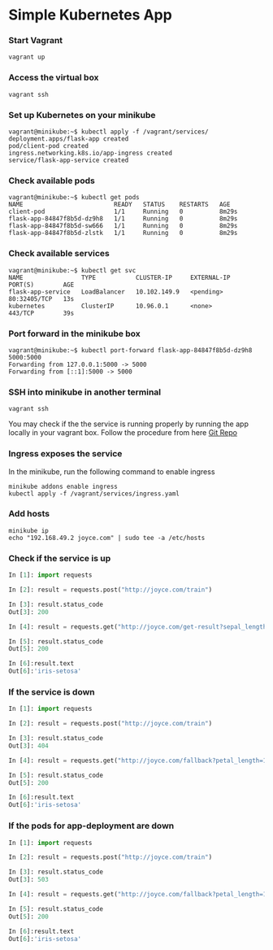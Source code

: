 # Simple Kubernetes App

### Start Vagrant
```vagrant up```

### Access the virtual box
```vagrant ssh```

### Set up Kubernetes on your minikube
```
vagrant@minikube:~$ kubectl apply -f /vagrant/services/
deployment.apps/flask-app created
pod/client-pod created
ingress.networking.k8s.io/app-ingress created
service/flask-app-service created
```

### Check available pods
```
vagrant@minikube:~$ kubectl get pods
NAME                         READY   STATUS    RESTARTS   AGE
client-pod                   1/1     Running   0          8m29s
flask-app-84847f8b5d-dz9h8   1/1     Running   0          8m29s
flask-app-84847f8b5d-sw666   1/1     Running   0          8m29s
flask-app-84847f8b5d-zlstk   1/1     Running   0          8m29s
```

### Check available services
```
vagrant@minikube:~$ kubectl get svc
NAME                TYPE           CLUSTER-IP     EXTERNAL-IP   PORT(S)        AGE
flask-app-service   LoadBalancer   10.102.149.9   <pending>     80:32405/TCP   13s
kubernetes          ClusterIP      10.96.0.1      <none>        443/TCP        39s
```

### Port forward in the minikube box
```
vagrant@minikube:~$ kubectl port-forward flask-app-84847f8b5d-dz9h8 5000:5000
Forwarding from 127.0.0.1:5000 -> 5000
Forwarding from [::1]:5000 -> 5000
```

### SSH into minikube in another terminal
```
vagrant ssh
```
You may check if the the service is running properly by running the app locally in your vagrant box.
Follow the procedure from here [Git Repo](https://github.com/joyceiphone/app)

### Ingress exposes the service
In the minikube, run the following command to enable ingress
```
minikube addons enable ingress
kubectl apply -f /vagrant/services/ingress.yaml
```

### Add hosts
```
minikube ip
echo "192.168.49.2 joyce.com" | sudo tee -a /etc/hosts
```

### Check if the service is up

```python
In [1]: import requests

In [2]: result = requests.post("http://joyce.com/train")

In [3]: result.status_code
Out[3]: 200

In [4]: result = requests.get("http://joyce.com/get-result?sepal_length=1&sepal_width=2&petal_length=3&petal_width=4")

In [5]: result.status_code
Out[5]: 200

In [6]:result.text
Out[6]:'iris-setosa'
```

### If the service is down
```python
In [1]: import requests

In [2]: result = requests.post("http://joyce.com/train")

In [3]: result.status_code
Out[3]: 404

In [4]: result = requests.get("http://joyce.com/fallback?petal_length=1")

In [5]: result.status_code
Out[5]: 200

In [6]:result.text
Out[6]:'iris-setosa'
```
### If the pods for app-deployment are down
```python
In [1]: import requests

In [2]: result = requests.post("http://joyce.com/train")

In [3]: result.status_code
Out[3]: 503

In [4]: result = requests.get("http://joyce.com/fallback?petal_length=1")

In [5]: result.status_code
Out[5]: 200

In [6]:result.text
Out[6]:'iris-setosa'
```